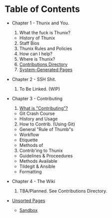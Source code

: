 # Table of Contents

  - Chapter 1 - Thunix and You.
    1. What the fuck is Thunix?
      - History of Thunix
    2. Staff Bios
    3. Thunix Rules and Policies
    4. How can I help?
    5. Where is Thunix?
    6. [Contributions Directory](/Thunix/contribdir)
    7. [System-Generated Pages](/system/main)

  - Chapter 2 - SSH Shit.
    1. To Be Linked. (WIP)

  - Chapter 3 - Contributing
    1. [What is "Contributing"?](/contrib/top1)
      - Git Crash Course
      - History and Usage
    2. How to Contrib. (Using Git)
      - General "Rule of Thumb"s
      - Workflow
      - Etiquette
      - Methods of
    3. Contrib'ing to Thunix
      - Guidelines & Proceedures
      - Methods Available
      - Tildegit & Ansible
      - Formatting

  - Chapter 4 - The Wiki
    1. TBA/Planned. See Contributions Directory.

  - [Unsorted Pages](/wiki/unsorted/main)
    - [Sandbox](/sandbox)
